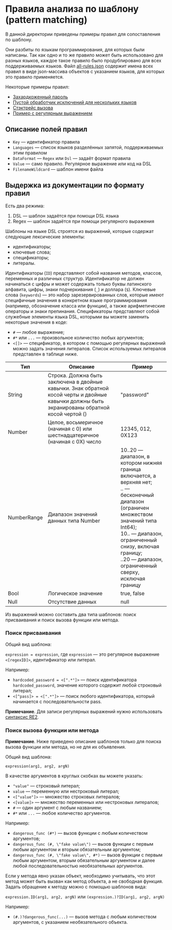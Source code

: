 # Правила анализа по шаблону (pattern matching)
В данной директории приведены примеры правил для сопоставления по шаблону. 

Они разбиты по языкам программирования, для которых были написаны. Так как одно 
и то же правило может быть использовано для разных языков, каждое такое правило 
было продублировано для всех поддерживаемых языков. Файл 
[all-rules.json](./all-rules.json) содержит имена всех правил в виде json-массива 
объектов с указанием языков, для которых это правило применяется.  

Некоторые примеры правил:
- [Захардкоженный пароль](./rules/Hardcoded%20Password%20PM.json)
- [Пустой обработчик исключений для нескольких языков](./rules/Hardcoded%20Password%20PM.json)
- [Стэктрейс вызова](./rules/Information%20Exposure%20Through%20an%20Error%20Message.json)
- [Пример с регулярным выражением](./rules/Hardcoded%20Token%20with%20Regex.json)

## Описание полей правил

- `Key` — идентификатор правила
- `Languages` — список языков разделённых запятой, поддерживаемых этим правилом
- `DataFormat` — `Regex` или `Dsl` — задаёт формат правила
- `Value` — само правило. Регулярное выражение или код на DSL
- `FilenameWildcard` — шаблон имени файла

## Выдержка из документации по формату правил
Есть два режима:

1. DSL — шаблон задаётся при помощи DSL языка
2. Regex — шаблон задаётся при помощи регулярного выражения

Шаблоны на языке DSL строятся из выражений, которые содержат следующие лексические
элементы:
- идентификаторы;
- ключевые слова;
- спецификаторы;
- литералы.

Идентификаторы (`ID`) представляют собой названия методов, классов, переменных и
различных структур. Идентификатор не должен начинаться с цифры и может содержать только
буквы латинского алфавита, цифры, знаки подчеркивания (`_`) и доллара (`$`).
Ключевые слова (`keywords`) — это набор зарезервированных слов, которые имеют
специфичные значения в конкретном языке программирования (например, обозначение
класса или функции), а также арифметические операторы и знаки препинания.
Спецификаторы представляют собой служебные элементы языка DSL, которыми вы можете
заменить некоторые значения в коде:
- `#` — любое выражение;
- `#*` или `...` — произвольное количество любых аргументов;
- `<[]>` — спецификатор, в котором с помощью регулярных выражений можно задать значения
литералов. Список используемых литералов представлен в таблице ниже.

| Тип         | Описание                                                                                                                                        | Пример                                                                                                                                                                                                                                                                     |
|-------------|-------------------------------------------------------------------------------------------------------------------------------------------------|----------------------------------------------------------------------------------------------------------------------------------------------------------------------------------------------------------------------------------------------------------------------------|
| String      | Строка. Должна быть заключена в двойные кавычки. Знак обратной косой черты и двойные кавычки должны быть экранированы обратной косой чертой (\) | "password"                                                                                                                                                                                                                                                                 |
| Number      | Целое, восьмеричное (начиная с 0) или шестнадцатеричное (начиная с 0X) число                                                                    | 12345, 012, 0X123                                                                                                                                                                                                                                                          |
| NumberRange | Диапазон значений данных типа Number                                                                                                            | 10..20 — диапазон, в котором нижняя граница включается, а верхняя нет; <br/>.. — бесконечный диапазон (ограничен множеством значений типа Int64); <br/> 10.. — диапазон, ограниченный снизу, включая границу; <br/> ..20 — диапазон, ограниченный сверху, исключая границу |
| Bool        | Логическое значение                                                                                                                             | true, false                                                                                                                                                                                                                                                                |
| Null        | Отсутствие данных                                                                                                                               | null                                                                                                                                                                                                                                                                       |

Из выражений можно составить два типа шаблонов: поиск присваивания и поиск вызова
функции или метода.

### Поиск присваивания
Общий вид шаблона:

`expression = expression`, где `expression` — это регулярное выражение `<[regexID]>`, идентификатор или литерал.

Например:
- `hardcoded_password = <[".*"]>` — поиск идентификатора `hardcoded_password`, значение которого содержит 
любой строковый литерал;
- `<[^pass]> = <[".*"]>` — поиск любого идентификатора, который начинается с последовательности pass.

**Примечание**. Для записи регулярных выражений нужно использовать 
[синтаксис RE2](https://github.com/google/re2/wiki/Syntax).

### Поиск вызова функции или метода
**Примечание**. Ниже приведено описание шаблонов только для поиска вызова функции или
метода, но не для их объявления.

Общий вид шаблона:

`expression(arg1, arg2, argN)`

В качестве аргументов в круглых скобках вы можете указать:
- `"value"` — строковый литерал;
- `value` — переменную или нестроковый литерал;
- `<["value"]>` — множество строковых литералов;
- `<[value]>` — множество переменных или нестроковых литералов;
- `#` — один аргумент с любым названием;
- `#*` или `...` — любое количество аргументов.

Например:
- `dangerous_func (#*)` — вызов функции с любым количеством аргументов;
- `dangerous_func (#, \"fake value\")` — вызов функции с первым любым аргументом
и вторым обязательным аргументом;
- `dangerous_func (#, \"fake value\", #*)` — вызов функции с первым любым
аргументом, вторым обязательным аргументом и далее любой последовательностью
необязательных аргументов.

Если у метода явно указан объект, необходимо учитывать, что этот метод может быть вызван
как метод объекта, а не свободная функция. Задать обращение к методу можно с помощью
шаблонов вида:

`expression.ID(arg1, arg2, argN)` или `(expression.)?ID(arg1, arg2, argN)`

Например:
- `(#.)?dangerous_func(...)` — вызов метода с любым количеством аргументов, c
указанием необязательного объекта.
